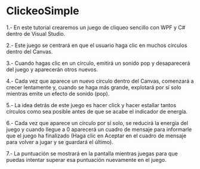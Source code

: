 # ClickeoSimple

1.- En este tutorial crearemos un juego de cliqueo sencillo con WPF y C# dentro de Visual Studio. 

2.- Este juego se centrará en que el usuario haga clic en muchos círculos dentro del Canvas. 

3.- Cuando hagas clic en un círculo, emitirá un sonido pop y desaparecerá del juego y aparecerán otros nuevos. 

4.- Cada vez que aparece un nuevo círculo dentro del Canvas, comenzará a crecer lentamente y, cuando se haga más grande, explotará por sí solo mientras emite un efecto de sonido (pop). 

5.- La idea detrás de este juego es hacer click y hacer estallar tantos círculos como sea posible antes de que se acabe el indicador de energía. 

6.- Cada vez que aparece un círculo por sí solo, se reducirá la energía del juego y cuando llegue a 0 aparecerá un cuadro de mensaje para informarle que el juego ha finalizado (Haga clic en Aceptar en el cuadro de mensaje para volver a jugar y se guardará el último).

7.- La puntuación se mostrará en la pantalla mientras juegas para que puedas intentar superar esa puntuación nuevamente en el juego.
